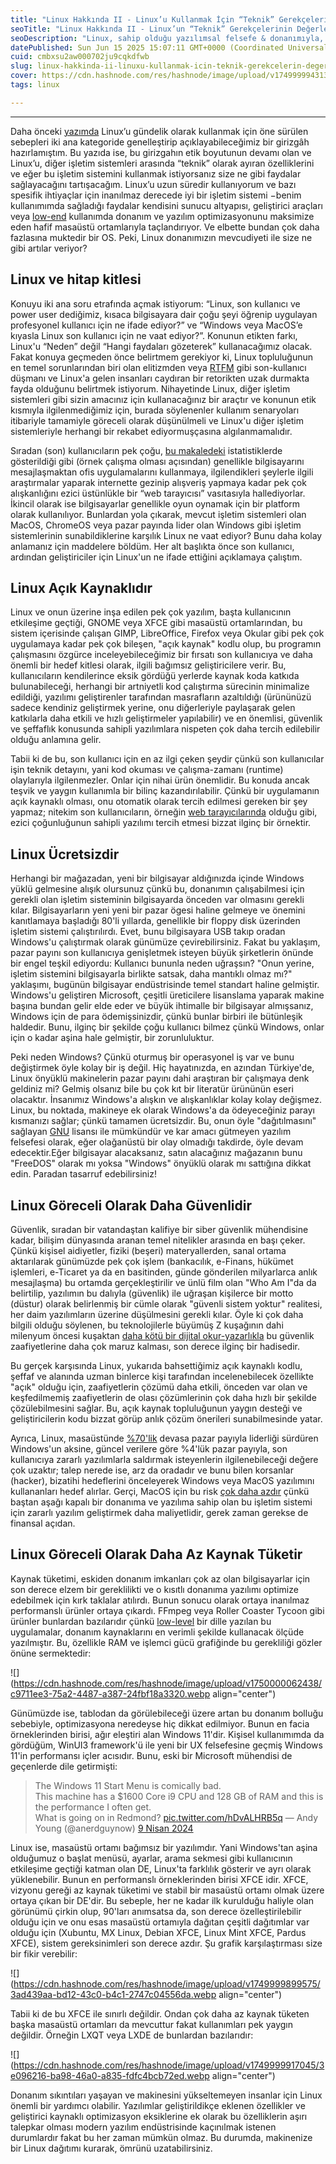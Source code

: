 ```yaml
---
title: "Linux Hakkında II - Linux’u Kullanmak İçin “Teknik” Gerekçelerin Değerlendirilmesi"
seoTitle: "Linux Hakkında II - Linux’un “Teknik” Gerekçelerinin Değerlendirilmesi"
seoDescription: "Linux, sahip olduğu yazılımsal felsefe & donanımıyla, son kullanıcı ve power userler için ne ifade ediyor?"
datePublished: Sun Jun 15 2025 15:07:11 GMT+0000 (Coordinated Universal Time)
cuid: cmbxsu2aw000702ju9cqkdfwb
slug: linux-hakkinda-ii-linuxu-kullanmak-icin-teknik-gerekcelerin-degerlendirilmesi
cover: https://cdn.hashnode.com/res/hashnode/image/upload/v1749999943133/4efe3664-d710-4746-a01d-dbc17baf9695.webp
tags: linux

---
```


---

Daha önceki [yazımda](https://gokacinlar.hashnode.dev/linux-hakkinda-i-linuxu-kullanmak-icin-etik-gerekcelerin-degerlendirilmesi) Linux’u gündelik olarak kullanmak için öne sürülen sebepleri iki ana kategoride genelleştirip açıklayabileceğimiz bir girizgâh hazırlamıştım. Bu yazıda ise, bu girizgahın etik boyutunun devamı olan ve Linux’u, diğer işletim sistemleri arasında “teknik” olarak ayıran özelliklerini ve eğer bu işletim sistemini kullanmak istiyorsanız size ne gibi faydalar sağlayacağını tartışacağım. Linux’u uzun süredir kullanıyorum ve bazı spesifik ihtiyaçlar için inanılmaz derecede iyi bir işletim sistemi −benim kullanımımda sağladığı faydalar kendisini sunucu altyapısı, geliştirici araçları veya [low-end](https://tureng.com/tr/turkce-ingilizce/low%20end#:~:text=low%2Dend%20s.-,d%C3%BC%C5%9F%C3%BCk%20b%C3%BCt%C3%A7eli,-3) kullanımda donanım ve yazılım optimizasyonunu maksimize eden hafif masaüstü ortamlarıyla taçlandırıyor. Ve elbette bundan çok daha fazlasına muktedir bir OS. Peki, Linux donanımızın mevcudiyeti ile size ne gibi artılar veriyor?

## Linux ve hitap kitlesi

Konuyu iki ana soru etrafında açmak istiyorum: “Linux, son kullanıcı ve power user dediğimiz, kısaca bilgisayara dair çoğu şeyi öğrenip uygulayan profesyonel kullanıcı için ne ifade ediyor?” ve “Windows veya MacOS’e kıyasla Linux son kullanıcı için ne vaat ediyor?”. Konunun etikten farkı, Linux'u “Neden” değil “Hangi faydaları gözeterek” kullanacağımız olacak. Fakat konuya geçmeden önce belirtmem gerekiyor ki, Linux topluluğunun en temel sorunlarından biri olan elitizmden veya [RTFM](https://en.wikipedia.org/wiki/RTFM) gibi son-kullanıcı düşmanı ve Linux'a gelen insanları caydıran bir retorikten uzak durmakta fayda olduğunu belirtmek istiyorum. Nihayetinde Linux, diğer işletim sistemleri gibi sizin amacınız için kullanacağınız bir araçtır ve konunun etik kısmıyla ilgilenmediğimiz için, burada söylenenler kullanım senaryoları itibariyle tamamiyle göreceli olarak düşünülmeli ve Linux'u diğer işletim sistemleriyle herhangi bir rekabet ediyormuşçasına algılanmamalıdır.

Sıradan (son) kullanıcıların pek çoğu, [bu makaledeki](https://www.statista.com/forecasts/805796/favorite-pc-laptop-activities-in-the-us) istatistiklerde gösterildiği gibi (örnek çalışma olması açısından) genellikle bilgisayarını mesajlaşmaktan ofis uygulamalarını kullanmaya, ilgilendikleri şeylerle ilgili araştırmalar yaparak internette gezinip alışveriş yapmaya kadar pek çok alışkanlığını ezici üstünlükle bir “web tarayıcısı” vasıtasıyla hallediyorlar. İkincil olarak ise bilgisayarlar genellikle oyun oynamak için bir platform olarak kullanılıyor. Bunlardan yola çıkarak, mevcut işletim sistemleri olan MacOS, ChromeOS veya pazar payında lider olan Windows gibi işletim sistemlerinin sunabildiklerine karşılık Linux ne vaat ediyor? Bunu daha kolay anlamanız için maddelere böldüm. Her alt başlıkta önce son kullanıcı, ardından geliştiriciler için Linux'un ne ifade ettiğini açıklamaya çalıştım.

## Linux Açık Kaynaklıdır

Linux ve onun üzerine inşa edilen pek çok yazılım, başta kullanıcının etkileşime geçtiği, GNOME veya XFCE gibi masaüstü ortamlarından, bu sistem içerisinde çalışan GIMP, LibreOffice, Firefox veya Okular gibi pek çok uygulamaya kadar pek çok bileşen, "açık kaynak" kodlu olup, bu programın çalışmasını özgürce inceleyebileceğimiz bir fırsatı son kullanıcıya ve daha önemli bir hedef kitlesi olarak, ilgili bağımsız geliştiricilere verir. Bu, kullanıcıların kendilerince eksik gördüğü yerlerde kaynak koda katkıda bulunabileceği, herhangi bir artniyetli kod çalıştırma sürecinin minimalize edildiği, yazılımı geliştirenler tarafından masrafların azaltıldığı (ürününüzü sadece kendiniz geliştirmek yerine, onu diğerleriyle paylaşarak gelen katkılarla daha etkili ve hızlı geliştirmeler yapılabilir) ve en önemlisi, güvenlik ve şeffaflık konusunda sahipli yazılımlara nispeten çok daha tercih edilebilir olduğu anlamına gelir.

Tabii ki de bu, son kullanıcı için en az ilgi çeken şeydir çünkü son kullanıcılar işin teknik detayını, yani kod okuması ve çalışma-zamanı (runtime) olaylarıyla ilgilenmezler. Onlar için nihai ürün önemlidir. Bu konuda ancak teşvik ve yaygın kullanımla bir bilinç kazandırılabilir. Çünkü bir uygulamanın açık kaynaklı olması, onu otomatik olarak tercih edilmesi gereken bir şey yapmaz; nitekim son kullanıcıların, örneğin [web tarayıcılarında](https://www.similarweb.com/browsers/) olduğu gibi, ezici çoğunluğunun sahipli yazılımı tercih etmesi bizzat ilginç bir örnektir.

## Linux Ücretsizdir

Herhangi bir mağazadan, yeni bir bilgisayar aldığınızda içinde Windows yüklü gelmesine alışık olursunuz çünkü bu, donanımın çalışabilmesi için gerekli olan işletim sisteminin bilgisayarda önceden var olmasını gerekli kılar. Bilgisayarların yeni yeni bir pazar ögesi haline gelmeye ve önemini kanıtlamaya başladığı 80'li yıllarda, genellikle bir floppy disk üzerinden işletim sistemi çalıştırılırdı. Evet, bunu bilgisayara USB takıp oradan Windows'u çalıştırmak olarak günümüze çevirebilirsiniz. Fakat bu yaklaşım, pazar payını son kullanıcıya genişletmek isteyen büyük şirketlerin önünde bir engel teşkil ediyordu: Kullanıcı bununla neden uğraşsın? "Onun yerine, işletim sistemini bilgisayarla birlikte satsak, daha mantıklı olmaz mı?" yaklaşımı, bugünün bilgisayar endüstrisinde temel standart haline gelmiştir. Windows'u geliştiren Microsoft, çeşitli üreticilere lisanslama yaparak makine başına bundan gelir elde eder ve büyük ihtimalle bir bilgisayar almışsanız, Windows için de para ödemişsinizdir, çünkü bunlar birbiri ile bütünleşik haldedir. Bunu, ilginç bir şekilde çoğu kullanıcı bilmez çünkü Windows, onlar için o kadar aşina hale gelmiştir, bir zorunluluktur.

Peki neden Windows? Çünkü oturmuş bir operasyonel iş var ve bunu değiştirmek öyle kolay bir iş değil. Hiç hayatınızda, en azından Türkiye'de, Linux önyüklü makinelerin pazar payını dahi araştıran bir çalışmaya denk geldiniz mi? Gelmiş olsanız bile bu çok kıt bir literatür ürününün eseri olacaktır. İnsanımız Windows'a alışkın ve alışkanlıklar kolay kolay değişmez. Linux, bu noktada, makineye ek olarak Windows'a da ödeyeceğiniz parayı kısmanızı sağlar; çünkü tamamen ücretsizdir. Bu, onun öyle "dağıtılmasını" sağlayan [GNU](https://www.gnu.org/licenses/licenses.tr.html) lisansı ile mümkündür ve kar amacı gütmeyen yazılım felsefesi olarak, eğer olağanüstü bir olay olmadığı takdirde, öyle devam edecektir.Eğer bilgisayar alacaksanız, satın alacağınız mağazanın bunu "FreeDOS" olarak mı yoksa "Windows" önyüklü olarak mı sattığına dikkat edin. Paradan tasarruf edebilirsiniz!

## Linux Göreceli Olarak Daha Güvenlidir

Güvenlik, sıradan bir vatandaştan kalifiye bir siber güvenlik mühendisine kadar, bilişim dünyasında aranan temel nitelikler arasında en başı çeker. Çünkü kişisel aidiyetler, fiziki (beşeri) materyallerden, sanal ortama aktarılarak günümüzde pek çok işlem (bankacılık, e-Finans, hükümet işlemleri, e-Ticaret ya da en basitinden, günde gönderilen milyarlarca anlık mesajlaşma) bu ortamda gerçekleştirilir ve ünlü film olan "Who Am I"da da belirtilip, yazılımın bu dalıyla (güvenlik) ile uğraşan kişilerce bir motto (düstur) olarak belirlenmiş bir cümle olarak "güvenli sistem yoktur" realitesi, her daim yazılımların üzerine düşülmesini gerekli kılar. Öyle ki çok daha bilgili olduğu söylenen, bu teknolojilerle büyümüş Z kuşağının dahi milenyum öncesi kuşaktan [daha kötü bir dijital okur-yazarlıkla](https://www.cbc.ca/news/canada/calgary/gen-z-cybersecurity-1.7088579) bu güvenlik zaafiyetlerine daha çok maruz kalması, son derece ilginç bir hadisedir.

Bu gerçek karşısında Linux, yukarıda bahsettiğimiz açık kaynaklı kodlu, şeffaf ve alanında uzman binlerce kişi tarafından incelenebilecek özellikte "açık" olduğu için, zaafiyetlerin çözümü daha etkili, önceden var olan ve keşfedilmemiş zaafiyetlerin de olası çözümlerinin çok daha hızlı bir şekilde çözülebilmesini sağlar. Bu, açık kaynak topluluğunun yaygın desteği ve geliştiricilerin kodu bizzat görüp anlık çözüm önerileri sunabilmesinde yatar.

Ayrıca, Linux, masaüstünde [%70'lik](https://www.statista.com/statistics/218089/global-market-share-of-windows-7/) devasa pazar payıyla liderliği sürdüren Windows'un aksine, güncel verilere göre %4'lük pazar payıyla, son kullanıcıya zararlı yazılımlarla saldırmak isteyenlerin ilgilenebileceği değere çok uzaktır; talep nerede ise, arz da oradadır ve bunu bilen korsanlar (hacker), bizatihi hedeflerini önceleyerek Windows veya MacOS yazılımını kullananları hedef alırlar. Gerçi, MacOS için bu risk [çok daha azdır](https://www.hexnode.com/blogs/macos-vs-windows-security-a-detailed-analysis/) çünkü baştan aşağı kapalı bir donanıma ve yazılıma sahip olan bu işletim sistemi için zararlı yazılım geliştirmek daha maliyetlidir, gerek zaman gerekse de finansal açıdan.

## Linux Göreceli Olarak Daha Az Kaynak Tüketir

Kaynak tüketimi, eskiden donanım imkanları çok az olan bilgisayarlar için son derece elzem bir gereklilikti ve o kısıtlı donanıma yazılımı optimize edebilmek için kırk taklalar atılırdı. Bunun sonucu olarak ortaya inanılmaz performanslı ürünler ortaya çıkardı. FFmpeg veya Roller Coaster Tycoon gibi ürünler bunlardan bazılarıdır çünkü [low-level](https://medium.com/tech-sheet/yaz%C4%B1l%C4%B1mda-high-level-ve-low-level-a%C3%A7%C4%B1kl%C4%B1yoruz-95fef09107de) bir dille yazılan bu uygulamalar, donanım kaynaklarını en verimli şekilde kullanacak ölçüde yazılmıştır. Bu, özellikle RAM ve işlemci gücü grafiğinde bu gerekliliği gözler önüne sermektedir:

![](https://cdn.hashnode.com/res/hashnode/image/upload/v1750000062438/c9711ee3-75a2-4487-a387-24fbf18a3320.webp align="center")

Günümüzde ise, tablodan da görülebileceği üzere artan bu donanım bolluğu sebebiyle, optimizasyona neredeyse hiç dikkat edilmiyor. Bunun en facia örneklerinden birisi, ağır eleştiri alan Windows 11'dir. Kişisel kullanımımda da gördüğüm, WinUI3 framework'ü ile yeni bir UX felsefesine geçmiş Windows 11'in performansı içler acısıdır. Bunu, eski bir Microsoft mühendisi de geçenlerde dile getirmişti:

> The Windows 11 Start Menu is comically bad.  
> This machine has a $1600 Core i9 CPU and 128 GB of RAM and this is the performance I often get.  
> What is going on in Redmond? [pic.twitter.com/hDvALHRB5q](http://pic.twitter.com/hDvALHRB5q) — Andy Young (@anerdguynow) [9 Nisan 2024](https://twitter.com/anerdguynow/status/1777764221088129227?ref_src=twsrc%5Etfw)

Linux ise, masaüstü ortamı bağımsız bir yazılımdır. Yani Windows'tan aşina olduğumuz o başlat menüsü, ayarlar, arama sekmesi gibi kullanıcının etkileşime geçtiği katman olan DE, Linux'ta farklılık gösterir ve ayrı olarak yüklenebilir. Bunun en performanslı örneklerinden birisi XFCE idir. XFCE, vizyonu gereği az kaynak tüketimi ve stabil bir masaüstü ortamı olmak üzere ortaya çıkan bir DE'dir. Bu sebeple, her ne kadar ilk kurulduğu haliyle olan görünümü çirkin olup, 90'ları anımsatsa da, son derece özelleştirilebilir olduğu için ve onu esas masaüstü ortamıyla dağıtan çeşitli dağıtımlar var olduğu için (Xubuntu, MX Linux, Debian XFCE, Linux Mint XFCE, Pardus XFCE), sistem gereksinimleri son derece azdır. Şu grafik karşılaştırması size bir fikir verebilir:

![](https://cdn.hashnode.com/res/hashnode/image/upload/v1749999899575/3ad439aa-bd12-43c0-b4c1-2747c04556da.webp align="center")

Tabii ki de bu XFCE ile sınırlı değildir. Ondan çok daha az kaynak tüketen başka masaüstü ortamları da mevcuttur fakat kullanımları pek yaygın değildir. Örneğin LXQT veya LXDE de bunlardan bazılarıdır:

![](https://cdn.hashnode.com/res/hashnode/image/upload/v1749999917045/3e096216-ba98-46a0-a835-fdfc4bcb72ed.webp align="center")

Donanım sıkıntıları yaşayan ve makinesini yükseltemeyen insanlar için Linux önemli bir yardımcı olabilir. Yazılımlar geliştirildikçe eklenen özellikler ve geliştirici kaynaklı optimizasyon eksiklerine ek olarak bu özelliklerin aşırı talepkar olması modern yazılım endüstrisinde kaçınılmak istenen durumlardır fakat bu her zaman mümkün olmaz. Bu durumda, makinenize bir Linux dağıtımı kurarak, ömrünü uzatabilirsiniz.